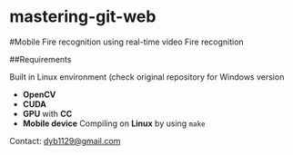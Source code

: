 # mastering-git-web

#Mobile Fire recognition using real-time video
Fire recognition

##Requirements

Built in Linux environment (check original repository for Windows version

* **OpenCV**
* **CUDA**
* **GPU** with **CC**
* **Mobile device**
Compiling on **Linux** by using <code>make</code>

Contact: dyb1129@gmail.com
